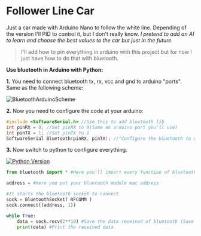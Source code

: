 # Follower Line Car

Just a car made with Arduino Nano to follow the white line. Depending of the version I'll PID to control it, but I don't really know.
*I pretend to add an AI to learn and choose the best values to the car but just in the future.*

>  I'll add how to pin everything in arduino with this project but for now I just have how to do that with bluetooth.

**Use bluetooth in Arduino with Python:**


**1.**  You need to connect bluetooth tx, rx, vcc and gnd to arduino "ports". Same as the following scheme:

![BluetoothArduinoScheme](http://arduinolearning.com/wp-content/uploads/2016/05/arduino-and-hc05_bb.png)

**2.**  Now you need to configure the code at your arduino:

```c++
#include <SoftwareSerial.h> //Use this to add bluetooth lib
int pinRX = 0; //Set pinRX to 0(Same as arduino port you'll use)
int pinTX = 1; //Set pinTX to 1
SoftwareSerial Bluetooth(pinRX, pinTX); //"Configure the bluetooth to use pins 0 and 1"
```

**3.** Now switch to python to configure everything.

[![Python Version][python-image]][python-url]

```python
from bluetooth import * #Here you'll import every function of bluetooth

address = #Here you put your bluetooth module mac address

#It starts the bluetooth socket to connect
sock = BluetoothSocket( RFCOMM )
sock.connect((address, 1))

while True:
    data = sock.recv(2**10) #Save the data received of bluetooth (Save until 1024 bytes)
    print(data) #Print the received data

```


[python-image]: https://img.shields.io/static/v1?label=python&message=3.7.4&color=orange&style=flat-square
[python-url]: https://www.python.org/downloads/release/python-374/